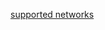 <span><a href="https://docs.biconomy.io/3.0/paymaster/supportedNetworks" target="_blank">supported networks</a></span>